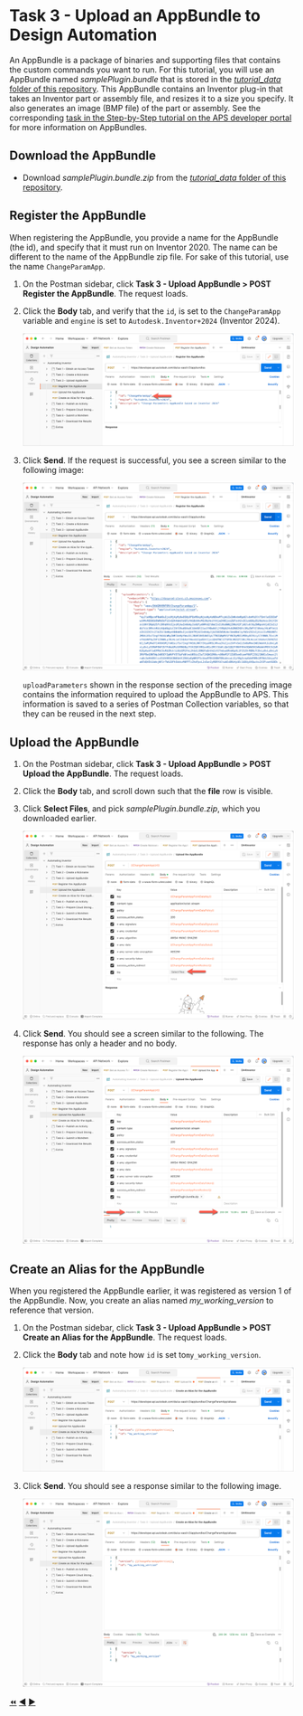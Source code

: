 # Task 3 - Upload an AppBundle to Design Automation

An AppBundle is a package of binaries and supporting files that contains the custom commands you want to run. For this tutorial, you will use an AppBundle named *samplePlugin.bundle*  that is stored in the [*tutorial_data* folder of this repository](../tutorial_data). This AppBundle contains an Inventor plug-in that takes an Inventor part or assembly file, and resizes it to a size you specify. It also generates an image (BMP file) of the part or assembly. See the corresponding [task in the Step-by-Step tutorial on the APS developer portal](https://aps.autodesk.com/en/docs/design-automation/v3/tutorials/inventor/task6-post-workitem/) for more information on AppBundles.

## Download the AppBundle

- Download *samplePlugin.bundle.zip* from the [*tutorial_data* folder of this repository](../tutorial_data).

## Register the AppBundle

When registering the AppBundle, you provide a name for the AppBundle (the id), and specify that it must run on Inventor 2020. The name can be different to the name of the AppBundle zip file. For sake of this tutorial, use the name `ChangeParamApp`.

1. On the Postman sidebar, click **Task 3 - Upload AppBundle > POST Register the AppBundle**. The request loads.

2. Click the **Body** tab, and verify that the `id`, is set to the `ChangeParamApp` variable and `engine` is set to `Autodesk.Inventor+2024` (Inventor 2024).

    ![AppBundle Body](../images/task3-appbundle_body.png "AppBundle Body")

3. Click **Send**. If the request is successful, you see a screen similar to the following image:

    ![AppBundle Registered](../images/task3-appbundle_registered.png "AppBundle Registered")

    `uploadParameters` shown in the response section of the preceding image contains the information required to upload the AppBundle to APS. This information is saved to a series of Postman Collection variables, so that they can be reused in the next step.


## Upload the AppBundle

1. On the Postman sidebar, click **Task 3 - Upload AppBundle > POST Upload the AppBundle**. The request loads.

2. Click the **Body** tab, and scroll down such that the **file** row is visible.

3. Click **Select Files**, and pick *samplePlugin.bundle.zip*, which you downloaded earlier.

    ![Pick AppBundle package](../images/task3-appbundle_select_file.png "Pick AppBundle package")

5. Click **Send**. You should see a screen similar to the following. The response has only a header and no body.

    ![AppBundle uploaded](../images/task3-appbundle_uploaded.png "AppBundle uploaded")

## Create an Alias for the AppBundle

When you registered the AppBundle earlier, it was registered as version 1 of the AppBundle. Now, you create an alias named *my_working_version* to reference that version.

1. On the Postman sidebar, click **Task 3 - Upload AppBundle > POST Create an Alias for the AppBundle**. The request loads.

2. Click the **Body** tab and note how `id` is set to`my_working_version`.

    ![Alias](../images/task3-appbundle_alias.png "Alias")

3. Click **Send**. You should see a response similar to the following image.

    ![Alias response](../images/task3-appbundle_alias_set.png "Alias response")

[:rewind:](../readme.md "readme.md") [:arrow_backward:](task-2.md "Previous task") [:arrow_forward:](task-4.md "Next task")
